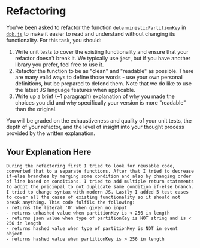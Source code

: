 # Refactoring

You've been asked to refactor the function `deterministicPartitionKey` in [`dpk.js`](dpk.js) to make it easier to read and understand without changing its functionality. For this task, you should:

1. Write unit tests to cover the existing functionality and ensure that your refactor doesn't break it. We typically use `jest`, but if you have another library you prefer, feel free to use it.
2. Refactor the function to be as "clean" and "readable" as possible. There are many valid ways to define those words - use your own personal definitions, but be prepared to defend them. Note that we do like to use the latest JS language features when applicable.
3. Write up a brief (~1 paragraph) explanation of why you made the choices you did and why specifically your version is more "readable" than the original.

You will be graded on the exhaustiveness and quality of your unit tests, the depth of your refactor, and the level of insight into your thought process provided by the written explanation.

## Your Explanation Here
    During the refactoring first I tried to look for reusable code, converted that to a separate functions. After that I tried to decrease if-else branches by merging some condition and also by changing order of line based on conditions. I tried to add multiple return statements to adopt the pricinpal to not duplicate same condition if-else branch. I tried to change syntax with modern JS. Lastly I added 5 test cases to cover all the cases of existing functionality so it should not break anything. This code fulfils the following:
    - returns the literal '0' when given no input
    - returns unhashed value when partitionKey is < 256 in length
    - returns json value when type of partitionKey is NOT string and is < 256 in length
    - returns hashed value when type of partitionKey is NOT in event object
    - returns hashed value when partitionKey is > 256 in length
